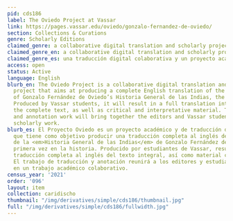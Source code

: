 ```yaml
---
pid: cds186
label: The Oviedo Project at Vassar
link: https://pages.vassar.edu/oviedo/gonzalo-fernandez-de-oviedo/
section: Collections & Curations
genre: Scholarly Editions
claimed_genre: a collaborative digital translation and scholarly project
claimed_genre_en: a collaborative digital translation and scholarly project
claimed_genre_es: una traducción digital colaborativa y un proyecto académico
access: open
status: Active
language: English
blurb_en: The Oviedo Project is a collaborative digital translation and scholarly
  project that aims at producing a complete English translation of the complete text
  of Gonzalo Fernández de Oviedo’s Historia General de las Indias, the first ever.
  Produced by Vassar students, it will result in a full translation into English of
  the complete text, as well as critical and interpretative material. The translation
  and annotation work will bring together the editors and Vassar students in collaborative
  scholarly work.
blurb_es: El Proyecto Oviedo es un proyecto académico y de traducción digital colaborativa
  que tiene como objetivo producir una traducción completa al inglés del texto completo
  de la <em>Historia General de las Indias</em> de Gonzalo Fernández de Oviedo, por
  primera vez en la historia. Producido por estudiantes de Vassar, resultará en una
  traducción completa al inglés del texto integral, así como material crítico e interpretativo.
  El trabajo de traducción y anotación reunirá a los editores y estudiantes de Vassar
  en un trabajo académico colaborativo.
census_year: '2021'
order: '096'
layout: item
collection: caridischo
thumbnail: "/img/derivatives/simple/cds186/thumbnail.jpg"
full: "/img/derivatives/simple/cds186/fullwidth.jpg"
---
```


